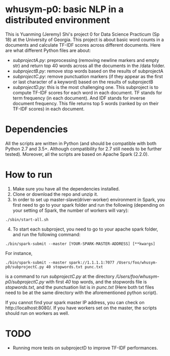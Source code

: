 # whusym-p0:  basic NLP in a distributed environment
This is Yuanming (Jeremy) Shi's project 0 for Data Science Practicum (Sp 18) at the University of Georgia. This project is about basic word counts in a documents and calculate TF-IDF scores across different documents. Here are what different Python files are about:

* *subprojectA.py*: preprocessing (removing newline markers and empty str) and return top 40 words across all the documents in the /data folder.
* *subprojectB.py*: remove stop words based on the results of subprojectA
* *subprojectC.py*: remove punctuation markers (if they appear as the first or last character of a keyword) based on the results of subprojectB
* *subprojectD.py*: this is the most challenging one. This subproject is to compute TF-IDF scores for each word in each document. TF stands for term frequency (in each document). And IDF stands for inverse document frequency. This file returns top 5 words (ranked by on their TF-IDF scores) in each document.

# Dependencies
All the scripts are written in Python (and should be compatible with both Python 2.7 and 3.5+. Although compatibility for 2.7 still needs to be further tested). Moreover, all the scripts are based on Apache Spark (2.2.0).

# How to run
1. Make sure you have all the dependencies installed.
2. Clone or download the repo and unzip it.
3. In order to set up master-slave(driver-worker) environment in Spark, you first need to go to your spark folder and run the following (depending on your setting of Spark, the number of workers will vary):
```
./sbin/start-all.sh
```

4. To start each subproject, you need to go to your apache spark folder, and run the following command:
```
./bin/spark-submit --master [YOUR-SPARK-MASTER-ADDRESS] [**kwargs]
```
For instance,
```
./bin/spark-submit --master spark://1.1.1.1:7077 /Users/foo/whusym-p0/subprojectC.py 40 stopwords.txt punc.txt
```

is a command to run *subprojectC.py* at the directory */Users/foo/whusym-p0/subprojectC.py* with first *40* top words, and the stopwords file is *stopwords.txt*, and the punctuation list is in *punc.txt* (Here both txt files need to be at the same directory with the aforementioned python script).

If you cannot find your spark master IP address, you can check on http://localhost:8080/. If you have workers set on the master, the scripts should run on workers as well.


# TODO
* Running more tests on subprojectD to improve TF-IDF performances.
